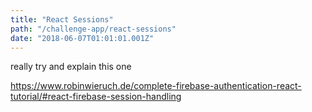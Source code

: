 ```yaml
---
title: "React Sessions"
path: "/challenge-app/react-sessions"
date: "2018-06-07T01:01:01.001Z"
---
```



really try and explain this one

https://www.robinwieruch.de/complete-firebase-authentication-react-tutorial/#react-firebase-session-handling